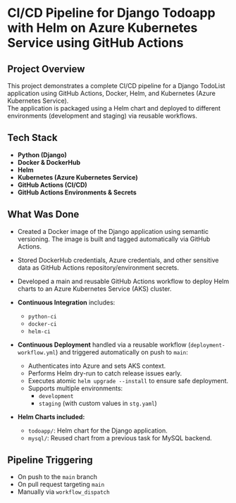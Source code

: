 # CI/CD Pipeline for Django Todoapp with Helm on Azure Kubernetes Service using GitHub Actions

## Project Overview

This project demonstrates a complete CI/CD pipeline for a Django TodoList application using GitHub Actions, Docker, Helm, and Kubernetes (Azure Kubernetes Service).  
The application is packaged using a Helm chart and deployed to different environments (development and staging) via reusable workflows.

## Tech Stack

- **Python (Django)**  
- **Docker & DockerHub**  
- **Helm**  
- **Kubernetes (Azure Kubernetes Service)**  
- **GitHub Actions (CI/CD)**  
- **GitHub Actions Environments & Secrets**

## What Was Done

- Created a Docker image of the Django application using semantic versioning. The image is built and tagged automatically via GitHub Actions.  

- Stored DockerHub credentials, Azure credentials, and other sensitive data as GitHub Actions repository/environment secrets.  

- Developed a main and reusable GitHub Actions workflow to deploy Helm charts to an Azure Kubernetes Service (AKS) cluster.  

- **Continuous Integration** includes:  
  - `python-ci`  
  - `docker-ci`  
  - `helm-ci`  

- **Continuous Deployment** handled via a reusable workflow (`deployment-workflow.yml`) and triggered automatically on push to `main`:  
  - Authenticates into Azure and sets AKS context.  
  - Performs Helm dry-run to catch release issues early.  
  - Executes atomic `helm upgrade --install` to ensure safe deployment.  
  - Supports multiple environments:  
    - `development`  
    - `staging` (with custom values in `stg.yaml`)  

- **Helm Charts included:**  
  - `todoapp/`: Helm chart for the Django application.  
  - `mysql/`: Reused chart from a previous task for MySQL backend.

## Pipeline Triggering

- On push to the `main` branch  
- On pull request targeting `main`  
- Manually via `workflow_dispatch`

